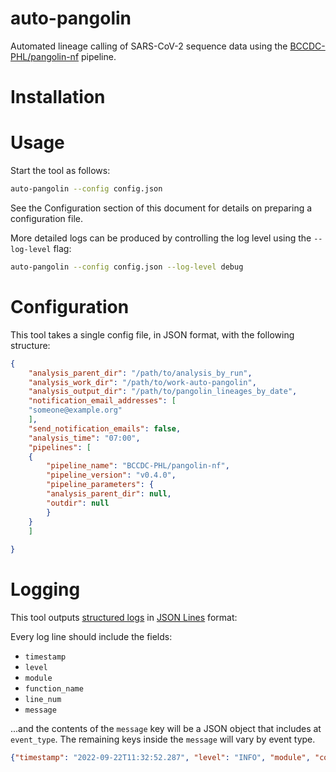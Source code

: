 # auto-pangolin
Automated lineage calling of SARS-CoV-2 sequence data using the [BCCDC-PHL/pangolin-nf](https://github.com/BCCDC-PHL/pangolin-nf) pipeline.

# Installation

# Usage
Start the tool as follows:

```bash
auto-pangolin --config config.json
```

See the Configuration section of this document for details on preparing a configuration file.

More detailed logs can be produced by controlling the log level using the `--log-level` flag:

```bash
auto-pangolin --config config.json --log-level debug
```

# Configuration
This tool takes a single config file, in JSON format, with the following structure:

```json
{
    "analysis_parent_dir": "/path/to/analysis_by_run",
    "analysis_work_dir": "/path/to/work-auto-pangolin",
    "analysis_output_dir": "/path/to/pangolin_lineages_by_date",
    "notification_email_addresses": [
	"someone@example.org"
    ],
    "send_notification_emails": false,
    "analysis_time": "07:00",
    "pipelines": [
	{
	    "pipeline_name": "BCCDC-PHL/pangolin-nf",
	    "pipeline_version": "v0.4.0",
	    "pipeline_parameters": {
		"analysis_parent_dir": null,
		"outdir": null
	    }
	}
    ]
    
}
```

# Logging
This tool outputs [structured logs](https://www.honeycomb.io/blog/structured-logging-and-your-team/) in [JSON Lines](https://jsonlines.org/) format:

Every log line should include the fields:

- `timestamp`
- `level`
- `module`
- `function_name`
- `line_num`
- `message`

...and the contents of the `message` key will be a JSON object that includes at `event_type`. The remaining keys inside the `message` will vary by event type.

```json
{"timestamp": "2022-09-22T11:32:52.287", "level": "INFO", "module", "core", "function_name": "scan", "line_num", 56, "message": {"event_type": "scan_start"}}
```
